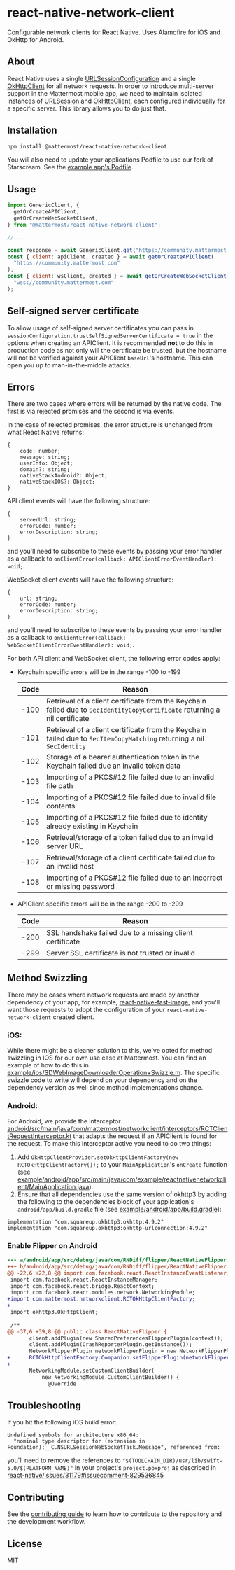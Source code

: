 # react-native-network-client

Configurable network clients for React Native. Uses Alamofire for iOS and OkHttp for Android.

## About

React Native uses a single [URLSessionConfiguration](https://github.com/facebook/react-native/blob/v0.64.1/Libraries/Network/RCTHTTPRequestHandler.mm#L78) and a single [OkHttpClient](https://github.com/facebook/react-native/blob/v0.64.1/ReactAndroid/src/main/java/com/facebook/react/modules/network/OkHttpClientProvider.java#L26) for all network requests. In order to introduce multi-server support in the Mattermost mobile app, we need to maintain isolated instances of [URLSession](https://developer.apple.com/documentation/foundation/urlsession) and [OkHttpClient](https://square.github.io/okhttp/4.x/okhttp/okhttp3/-ok-http-client/), each configured individually for a specific server. This library allows you to do just that.

## Installation

```sh
npm install @mattermost/react-native-network-client
```

You will also need to update your applications Podfile to use our fork of Starscream. See the [example app's Podfile](https://github.com/mattermost/react-native-network-client/blob/master/example/ios/Podfile#L31).

## Usage

```js
import GenericClient, {
  getOrCreateAPIClient,
  getOrCreateWebSocketClient,
} from "@mattermost/react-native-network-client";

// ...

const response = await GenericClient.get("https://community.mattermost.com");
const { client: apiClient, created } = await getOrCreateAPIClient(
  "https://community.mattermost.com"
);
const { client: wsClient, created } = await getOrCreateWebSocketClient(
  "wss://community.mattermost.com"
);
```

## Self-signed server certificate

To allow usage of self-signed server certificates you can pass in `sessionConfiguration.trustSelfSignedServerCertificate = true` in the options when creating an APIClient. It is recommended **not** to do this in production code as not only will the certificate be trusted, but the hostname will not be verified against your APIClient `baseUrl`'s hostname. This can open you up to man-in-the-middle attacks.

## Errors

There are two cases where errors will be returned by the native code. The first is via rejected promises and the second is via events.

In the case of rejected promises, the error structure is unchanged from what React Native returns:

```
{
    code: number;
    message: string;
    userInfo: Object;
    domain?: string;
    nativeStackAndroid?: Object;
    nativeStackIOS?: Object;
}
```

API client events will have the following structure:

```
{
    serverUrl: string;
    errorCode: number;
    errorDescription: string;
}
```

and you'll need to subscribe to these events by passing your error handler as a callback to `onClientError(callback: APIClientErrorEventHandler): void;`.

WebSocket client events will have the following structure:

```
{
    url: string;
    errorCode: number;
    errorDescription: string;
}
```

and you'll need to subscribe to these events by passing your error handler as a callback to `onClientError(callback: WebSocketClientErrorEventHandler): void;`.

For both API client and WebSocket client, the following error codes apply:

- Keychain specific errors will be in the range -100 to -199

  | Code | Reason                                                                                                                     |
  | ---- | -------------------------------------------------------------------------------------------------------------------------- |
  | -100 | Retrieval of a client certificate from the Keychain failed due to `SecIdentityCopyCertificate` returning a nil certificate |
  | -101 | Retrieval of a client certificate from the Keychain failed due to `SecItemCopyMatching` returning a nil `SecIdentity`      |
  | -102 | Storage of a bearer authentication token in the Keychain failed due an invalid token data                                  |
  | -103 | Importing of a PKCS#12 file failed due to an invalid file path                                                             |
  | -104 | Importing of a PKCS#12 file failed due to invalid file contents                                                            |
  | -105 | Importing of a PKCS#12 file failed due to identity already existing in Keychain                                            |
  | -106 | Retrieval/storage of a token failed due to an invalid server URL                                                           |
  | -107 | Retrieval/storage of a client certificate failed due to an invalid host                                                    |
  | -108 | Importing of a PKCS#12 file failed due to an incorrect or missing password                                                 |

- APIClient specific errors will be in the range -200 to -299

  | Code | Reason                                                   |
  | ---- | -------------------------------------------------------- |
  | -200 | SSL handshake failed due to a missing client certificate |
  | -299 | Server SSL certificate is not trusted or invalid         |

## Method Swizzling

There may be cases where network requests are made by another dependency of your app, for example, [react-native-fast-image](https://github.com/DylanVann/react-native-fast-image), and you'll want those requests to adopt the configuration of your `react-native-network-client` created client. 

### iOS:
While there might be a cleaner solution to this, we've opted for method swizzling in IOS for our own use case at Mattermost. You can find an example of how to do this in [example/ios/SDWebImageDownloaderOperation+Swizzle.m](https://github.com/mattermost/react-native-network-client/blob/master/example/ios/SDWebImageDownloaderOperation%2BSwizzle.m). The specific swizzle code to write will depend on your dependency and on the dependency version as well since method implementations change. 

### Android: 
For Android, we provide the interceptor [android/src/main/java/com/mattermost/networkclient/interceptors/RCTClientRequestInterceptor.kt](https://github.com/mattermost/react-native-network-client/blob/master/android/src/main/java/com/mattermost/networkclient/interceptors/RCTClientRequestInterceptor.kt) that adapts the request if an APIClient is found for the request. To make this interceptor active you need to do two things:

1. Add `OkHttpClientProvider.setOkHttpClientFactory(new RCTOkHttpClientFactory());` to your `MainApplication`'s `onCreate` function (see [example/android/app/src/main/java/com/example/reactnativenetworkclient/MainApplication.java](https://github.com/mattermost/react-native-network-client/blob/master/example/android/app/src/main/java/com/example/reactnativenetworkclient/MainApplication.java#L58)).
2. Ensure that all dependencies use the same version of okhttp3 by adding the following to the dependencies block of your application's `android/app/build.gradle` file (see [example/android/app/build.gradle](https://github.com/mattermost/react-native-network-client/blob/master/example/android/app/build.gradle##L213-L214)):

```
implementation "com.squareup.okhttp3:okhttp:4.9.2"
implementation "com.squareup.okhttp3:okhttp-urlconnection:4.9.2"
```

### Enable Flipper on Android

```diff
--- a/android/app/src/debug/java/com/RNDiff/flipper/ReactNativeFlipper.java
+++ b/android/app/src/debug/java/com/RNDiff/flipper/ReactNativeFlipper.java
@@ -22,6 +22,8 @@ import com.facebook.react.ReactInstanceEventListener;
 import com.facebook.react.ReactInstanceManager;
 import com.facebook.react.bridge.ReactContext;
 import com.facebook.react.modules.network.NetworkingModule;
+import com.mattermost.networkclient.RCTOkHttpClientFactory;
+
 import okhttp3.OkHttpClient;
 
 /**
@@ -37,6 +39,8 @@ public class ReactNativeFlipper {
       client.addPlugin(new SharedPreferencesFlipperPlugin(context));
       client.addPlugin(CrashReporterPlugin.getInstance());
       NetworkFlipperPlugin networkFlipperPlugin = new NetworkFlipperPlugin();
+      RCTOkHttpClientFactory.Companion.setFlipperPlugin(networkFlipperPlugin);
+
       NetworkingModule.setCustomClientBuilder(
           new NetworkingModule.CustomClientBuilder() {
             @Override
```

## Troubleshooting

If you hit the following iOS build error:

```
Undefined symbols for architecture x86_64:
  "nominal type descriptor for (extension in Foundation):__C.NSURLSessionWebSocketTask.Message", referenced from:
```

you'll need to remove the references to `"$(TOOLCHAIN_DIR)/usr/lib/swift-5.0/$(PLATFORM_NAME)"` in your project's `project.pbxproj` as described in [react-native/issues/31179#issuecomment-829536845](https://github.com/facebook/react-native/issues/31179#issuecomment-829536845)

## Contributing

See the [contributing guide](CONTRIBUTING.md) to learn how to contribute to the repository and the development workflow.

## License

MIT
